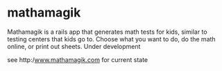 mathamagik
==========


Mathamagik is a rails app that generates math tests for kids, similar to testing centers that kids go to. Choose what you want to do, do the math online, or print out sheets.  Under development 


see http:/www.mathamagik.com for current state



